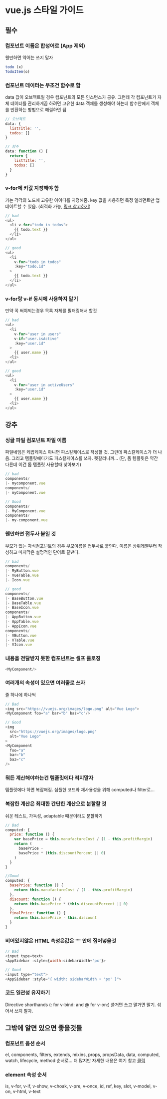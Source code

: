 # vue.js 스타일 가이드

## 필수

### 컴포넌트 이름은 합성어로 \(App 제외\)

웬만하면 약어는 쓰지 말자

```js
todo (x)
TodoItem(o)
```

### 컴포넌트 데이터는 무조건 함수로 함

data 값이 오브젝트일 경우 컴포넌트의 모든 인스턴스가 공유. 그런데 각 컴포넌트가 자체 데이터를 관리하게끔 하려면 고유한 data 객체를 생성해야 하는데 함수안에서 객체를 반환하는 방법으로 해결하면 됨

```js
// 오브젝트
data: {
  listTitle: '',
  todos: []
}

// 함수
data: function () {
  return {
    listTitle: '',
    todos: []
  }
}
```

### v-for에 키값 지정해야 함

키는 각각의 노드에 고유한 아이디를 지정해줌. key 값을 사용하면 특정 엘리먼트만 업데이트할 수 있음. \(최적화 가능, [링크 참고하기](https://codepen.io/beomy/pen/WYMGJB?editors=1010)\)

```js
// bad
<ul>
  <li v-for="todo in todos">
    {{ todo.text }}
  </li>
</ul>

// good
<ul>
  <li
    v-for="todo in todos"
    :key="todo.id"
  >
    {{ todo.text }}
  </li>
</ul>
```

### v-for랑 v-if 동시에 사용하지 말기

만약 꼭 써야되는경우 목록 자체를 필터링해서 할것

```js
// bad
<ul>
  <li
    v-for="user in users"
    v-if="user.isActive"
    :key="user.id"
  >
    {{ user.name }}
  <li>
</ul>

// good
<ul>
  <li
    v-for="user in activeUsers"
    :key="user.id"
  >
    {{ user.name }}
  <li>
</ul>
```

## 강추

### 싱글 파일 컴포넌트 파일 이름

파일네임은 케밥케이스 아니면 파스칼케이스로 작성할 것. 그런데 파스칼케이스가 더 나음. 그리고 템플릿에다가도 파스칼케이스를 쓰자. 헷갈리니까... \(단, 돔 템플릿은 약간 다른데 이건 돔 템플릿 사용할때 찾아보기\)

```js
// bad
components/
|- mycomponent.vue
components/
|- myComponent.vue

// Good
components/
|- MyComponent.vue
components/
|- my-component.vue
```

### 웬만하면 접두사 붙일 것

부모가 있는 자식컴포넌트의 경우 부모이름을 접두사로 붙인다. 이름은 상위레벨부터 작성하고 마지막은 설명적인 단어로 끝낸다.

```js
// bad
components/
|- MyButton.vue
|- VueTable.vue
|- Icon.vue

// good
components/
|- BaseButton.vue
|- BaseTable.vue
|- BaseIcon.vue
components/
|- AppButton.vue
|- AppTable.vue
|- AppIcon.vue
components/
|- VButton.vue
|- VTable.vue
|- VIcon.vue
```

### 내용을 전달받지 못한 컴포넌트는 셀프 클로징

```js
<MyComponent/>
```

### 여러개의 속성이 있으면 여러줄로 쓰자

줄 하나에 하나씩

```js
// Bad
<img src="https://vuejs.org/images/logo.png" alt="Vue Logo">
<MyComponent foo="a" bar="b" baz="c"/>

// Good
<img
  src="https://vuejs.org/images/logo.png"
  alt="Vue Logo"
>
<MyComponent
  foo="a"
  bar="b"
  baz="c"
/>
```

### 뭐든 계산해야하는건 템플릿에다 적지말자

템플릿에다 하면 복잡해짐. 심플한 코드와 재사용성을 위해 computed나 filter로...

### 복잡한 계산은 최대한 간단한 계산으로 분할할 것

쉬운 테스트, 가독성, adaptable 때문이라도 분할하기

```js
// Bad
computed: {
  price: function () {
    var basePrice = this.manufactureCost / (1 - this.profitMargin)
    return (
      basePrice -
      basePrice * (this.discountPercent || 0)
    )
  }
}

//Good
computed: {
  basePrice: function () {
    return this.manufactureCost / (1 - this.profitMargin)
  },
  discount: function () {
    return this.basePrice * (this.discountPercent || 0)
  },
  finalPrice: function () {
    return this.basePrice - this.discount
  }
}
```

### 비어있지않은 HTML 속성은값은 "" 안에 집어넣을것

```js
// Bad
<input type=text>
<AppSidebar :style={width:sidebarWidth+'px'}>

// Good
<input type="text">
<AppSidebar :style="{ width: sidebarWidth + 'px' }">
```

### 코드 일관성 유지하기

Directive shorthands \(: for v-bind: and @ for v-on:\) 쓸거면 쓰고 말거면 말기. 섞어서 쓰지 말자.

## 그밖에 알면 있으면 좋을것들

### 컴포넌트 옵션 순서

el, components, filters, extends, mixins, props, propsData, data, computed, watch, lifecycle, method 순서로... 더 많지만 자세한 내용은 여기 참고 [클릭](https://vuejs.org/v2/style-guide/#Full-word-component-names-strongly-recommended)

### element 속성 순서

is, v-for, v-if, v-show, v-choak, v-pre, v-once, id, ref, key, slot, v-model, v-on, v-html, v-text

